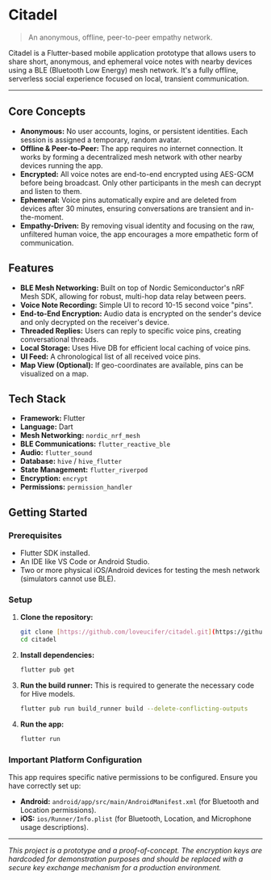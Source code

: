 # Citadel 

> An anonymous, offline, peer-to-peer empathy network.

Citadel is a Flutter-based mobile application prototype that allows users to share short, anonymous, and ephemeral voice notes with nearby devices using a BLE (Bluetooth Low Energy) mesh network. It's a fully offline, serverless social experience focused on local, transient communication.

---

## Core Concepts

* **Anonymous:** No user accounts, logins, or persistent identities. Each session is assigned a temporary, random avatar.
* **Offline & Peer-to-Peer:** The app requires no internet connection. It works by forming a decentralized mesh network with other nearby devices running the app.
* **Encrypted:** All voice notes are end-to-end encrypted using AES-GCM before being broadcast. Only other participants in the mesh can decrypt and listen to them.
* **Ephemeral:** Voice pins automatically expire and are deleted from devices after 30 minutes, ensuring conversations are transient and in-the-moment.
* **Empathy-Driven:** By removing visual identity and focusing on the raw, unfiltered human voice, the app encourages a more empathetic form of communication.

## Features

* **BLE Mesh Networking:** Built on top of Nordic Semiconductor's nRF Mesh SDK, allowing for robust, multi-hop data relay between peers.
* **Voice Note Recording:** Simple UI to record 10-15 second voice "pins".
* **End-to-End Encryption:** Audio data is encrypted on the sender's device and only decrypted on the receiver's device.
* **Threaded Replies:** Users can reply to specific voice pins, creating conversational threads.
* **Local Storage:** Uses Hive DB for efficient local caching of voice pins.
* **UI Feed:** A chronological list of all received voice pins.
* **Map View (Optional):** If geo-coordinates are available, pins can be visualized on a map.

## Tech Stack

* **Framework:** Flutter
* **Language:** Dart
* **Mesh Networking:** `nordic_nrf_mesh`
* **BLE Communications:** `flutter_reactive_ble`
* **Audio:** `flutter_sound`
* **Database:** `hive` / `hive_flutter`
* **State Management:** `flutter_riverpod`
* **Encryption:** `encrypt`
* **Permissions:** `permission_handler`

## Getting Started

### Prerequisites

* Flutter SDK installed.
* An IDE like VS Code or Android Studio.
* Two or more physical iOS/Android devices for testing the mesh network (simulators cannot use BLE).

### Setup

1.  **Clone the repository:**
    ```bash
    git clone [https://github.com/loveucifer/citadel.git](https://github.com/loveucifer/citadel.git)
    cd citadel
    ```

2.  **Install dependencies:**
    ```bash
    flutter pub get
    ```

3.  **Run the build runner:**
    This is required to generate the necessary code for Hive models.
    ```bash
    flutter pub run build_runner build --delete-conflicting-outputs
    ```

4.  **Run the app:**
    ```bash
    flutter run
    ```

### Important Platform Configuration

This app requires specific native permissions to be configured. Ensure you have correctly set up:

* **Android:** `android/app/src/main/AndroidManifest.xml` (for Bluetooth and Location permissions).
* **iOS:** `ios/Runner/Info.plist` (for Bluetooth, Location, and Microphone usage descriptions).

---
_This project is a prototype and a proof-of-concept. The encryption keys are hardcoded for demonstration purposes and should be replaced with a secure key exchange mechanism for a production environment._

